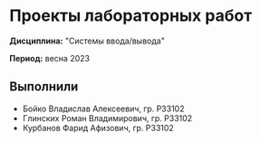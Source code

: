 # Проекты лабораторных работ

**Дисциплина:** "Системы ввода/вывода"

**Период:** весна 2023

## Выполнили

- Бойко Владислав Алексеевич, гр. P33102
- Глинских Роман Владимирович, гр. P33102
- Курбанов Фарид Афизович, гр. P33102
